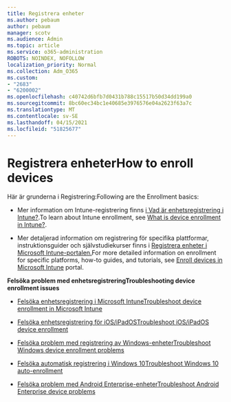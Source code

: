 ```yaml
---
title: Registrera enheter
ms.author: pebaum
author: pebaum
manager: scotv
ms.audience: Admin
ms.topic: article
ms.service: o365-administration
ROBOTS: NOINDEX, NOFOLLOW
localization_priority: Normal
ms.collection: Adm_O365
ms.custom:
- "2683"
- "6200002"
ms.openlocfilehash: c40742d6bfb7d0431b788c15517b50d34dd199a0
ms.sourcegitcommit: 8bc60ec34bc1e40685e3976576e04a2623f63a7c
ms.translationtype: MT
ms.contentlocale: sv-SE
ms.lasthandoff: 04/15/2021
ms.locfileid: "51825677"
---
```

# <a name="how-to-enroll-devices"></a><span data-ttu-id="dc059-102">Registrera enheter</span><span class="sxs-lookup"><span data-stu-id="dc059-102">How to enroll devices</span></span>

<span data-ttu-id="dc059-103">Här är grunderna i Registrering:</span><span class="sxs-lookup"><span data-stu-id="dc059-103">Following are the Enrollment basics:</span></span>

- <span data-ttu-id="dc059-104">Mer information om Intune-registrering finns [i Vad är enhetsregistrering i Intune?](https://docs.microsoft.com/mem/intune/enrollment/device-enrollment).</span><span class="sxs-lookup"><span data-stu-id="dc059-104">To learn about Intune enrollment, see [What is device enrollment in Intune?](https://docs.microsoft.com/mem/intune/enrollment/device-enrollment).</span></span>

- <span data-ttu-id="dc059-105">Mer detaljerad information om registrering för specifika plattformar, instruktionsguider och självstudiekurser finns i [Registrera enheter i Microsoft Intune-portalen.](https://docs.microsoft.com/mem/intune/enrollment/)</span><span class="sxs-lookup"><span data-stu-id="dc059-105">For more detailed information on enrollment for specific platforms, how-to guides, and tutorials, see [Enroll devices in Microsoft Intune](https://docs.microsoft.com/mem/intune/enrollment/) portal.</span></span>

<span data-ttu-id="dc059-106">**Felsöka problem med enhetsregistrering**</span><span class="sxs-lookup"><span data-stu-id="dc059-106">**Troubleshooting device enrollment issues**</span></span>

- [<span data-ttu-id="dc059-107">Felsöka enhetsregistrering i Microsoft Intune</span><span class="sxs-lookup"><span data-stu-id="dc059-107">Troubleshoot device enrollment in Microsoft Intune</span></span>](https://docs.microsoft.com/mem/intune/enrollment/troubleshoot-device-enrollment-in-intune)

- [<span data-ttu-id="dc059-108">Felsöka enhetsregistrering för iOS/iPadOS</span><span class="sxs-lookup"><span data-stu-id="dc059-108">Troubleshoot iOS/iPadOS device enrollment</span></span>](https://docs.microsoft.com/mem/intune/enrollment/troubleshoot-ios-enrollment-errors)

- [<span data-ttu-id="dc059-109">Felsöka problem med registrering av Windows-enheter</span><span class="sxs-lookup"><span data-stu-id="dc059-109">Troubleshoot Windows device enrollment problems</span></span>](https://docs.microsoft.com/mem/intune/enrollment/troubleshoot-windows-enrollment-errors)

- [<span data-ttu-id="dc059-110">Felsöka automatisk registrering i Windows 10</span><span class="sxs-lookup"><span data-stu-id="dc059-110">Troubleshoot Windows 10 auto-enrollment</span></span>](https://docs.microsoft.com/mem/intune/enrollment/troubleshoot-windows-auto-enrollment)

- [<span data-ttu-id="dc059-111">Felsöka problem med Android Enterprise-enheter</span><span class="sxs-lookup"><span data-stu-id="dc059-111">Troubleshoot Android Enterprise device problems</span></span>](https://docs.microsoft.com/mem/intune/enrollment/troubleshoot-android-enrollment)


